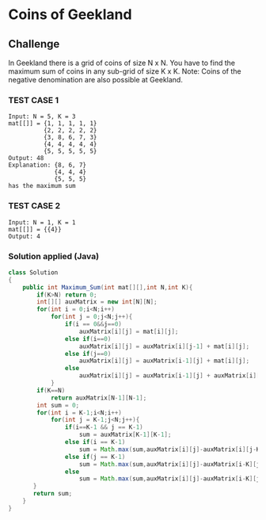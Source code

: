 # Coins of Geekland 

## Challenge 
In Geekland there is a grid of coins of size N x N. You have to find the maximum sum of coins in any sub-grid of size K x K.
Note: Coins of the negative denomination are also possible at Geekland.

### TEST CASE 1
````
Input: N = 5, K = 3 
mat[[]] = {1, 1, 1, 1, 1} 
          {2, 2, 2, 2, 2} 
          {3, 8, 6, 7, 3} 
          {4, 4, 4, 4, 4} 
          {5, 5, 5, 5, 5}
Output: 48
Explanation: {8, 6, 7}
             {4, 4, 4}
             {5, 5, 5}
has the maximum sum
````

### TEST CASE 2
````
Input: N = 1, K = 1
mat[[]] = {{4}} 
Output: 4
````



### Solution applied (Java)
```java
class Solution
{
    public int Maximum_Sum(int mat[][],int N,int K){
        if(K>N) return 0;
        int[][] auxMatrix = new int[N][N];
        for(int i = 0;i<N;i++)
            for(int j = 0;j<N;j++){
                if(i == 0&&j==0) 
                    auxMatrix[i][j] = mat[i][j];
                else if(i==0) 
                    auxMatrix[i][j] = auxMatrix[i][j-1] + mat[i][j];
                else if(j==0) 
                    auxMatrix[i][j] = auxMatrix[i-1][j] + mat[i][j];
                else 
                    auxMatrix[i][j] = auxMatrix[i-1][j] + auxMatrix[i][j-1] + mat[i][j] -auxMatrix[i-1][j-1];
            }
        if(K==N) 
            return auxMatrix[N-1][N-1];
        int sum = 0;
        for(int i = K-1;i<N;i++)
            for(int j = K-1;j<N;j++){
                if(i==K-1 && j == K-1) 
                    sum = auxMatrix[K-1][K-1];
                else if(i == K-1) 
                    sum = Math.max(sum,auxMatrix[i][j]-auxMatrix[i][j-K]);
                else if(j == K-1) 
                    sum = Math.max(sum,auxMatrix[i][j]-auxMatrix[i-K][j]);
                else 
                    sum = Math.max(sum,auxMatrix[i][j]-auxMatrix[i-K][j]-auxMatrix[i][j-K]+auxMatrix[i-K][j-K]);
       }
       return sum;
    }
}
```
